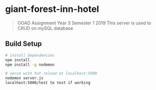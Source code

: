 # giant-forest-inn-hotel

> OOAD Assignment Year 3 Semester 1 2019
> This server is used to CRUD on mySQL database

## Build Setup

``` bash
# install dependencies
npm install
npm install -g nodemon

# serve with hot reload at localhost:5000
nodemon server.js
localhost:5000/test to test if working
